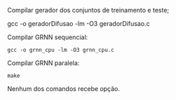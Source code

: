 Compilar gerador dos conjuntos de treinamento e teste;

gcc -o geradorDifusao -lm -O3 geradorDifusao.c

Compilar GRNN sequencial:

`gcc -o grnn_cpu -lm -O3 grnn_cpu.c`

Compilar GRNN paralela:

`make`


Nenhum dos comandos recebe opção.
